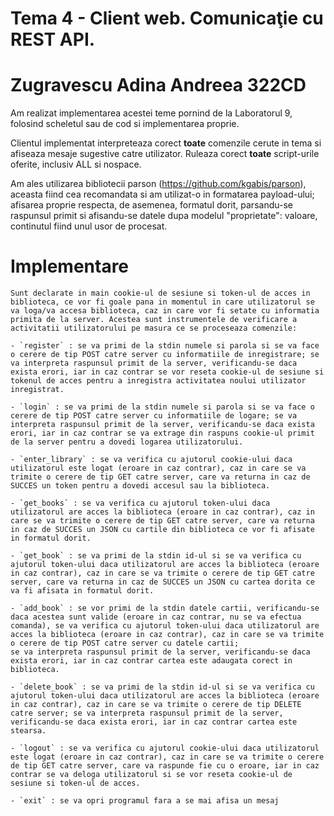 # Tema 4 - Client web. Comunicaţie cu REST API.
# Zugravescu Adina Andreea 322CD

Am realizat implementarea acestei teme pornind de la Laboratorul 9, folosind scheletul sau de cod si implementarea proprie.

Clientul implementat interpreteaza corect **toate** comenzile cerute in tema si afiseaza mesaje sugestive catre utilizator. Ruleaza corect **toate** script-urile oferite, inclusiv ALL si nospace.

Am ales utilizarea bibliotecii parson (https://github.com/kgabis/parson), aceasta fiind cea recomandata si am utilizat-o in formatarea payload-ului; afisarea proprie respecta, de asemenea, formatul dorit, parsandu-se raspunsul primit si afisandu-se datele dupa modelul "proprietate": valoare, continutul fiind unul usor de procesat.

# Implementare

    Sunt declarate in main cookie-ul de sesiune si token-ul de acces in biblioteca, ce vor fi goale pana in momentul in care utilizatorul se va loga/va accesa biblioteca, caz in care vor fi setate cu informatia primita de la server. Acestea sunt instrumentele de verificare a activitatii utilizatorului pe masura ce se proceseaza comenzile:

    - `register` : se va primi de la stdin numele si parola si se va face o cerere de tip POST catre server cu informatiile de inregistrare; se va interpreta raspunsul primit de la server, verificandu-se daca exista erori, iar in caz contrar se vor reseta cookie-ul de sesiune si tokenul de acces pentru a inregistra activitatea noului utilizator inregistrat.

    - `login` : se va primi de la stdin numele si parola si se va face o cerere de tip POST catre server cu informatiile de logare; se va interpreta raspunsul primit de la server, verificandu-se daca exista erori, iar in caz contrar se va extrage din raspuns cookie-ul primit de la server pentru a dovedi logarea utilizatorului.

    - `enter_library` : se va verifica cu ajutorul cookie-ului daca utilizatorul este logat (eroare in caz contrar), caz in care se va trimite o cerere de tip GET catre server, care va returna in caz de SUCCES un token pentru a dovedi accesul sau la biblioteca.

    - `get_books` : se va verifica cu ajutorul token-ului daca utilizatorul are acces la biblioteca (eroare in caz contrar), caz in care se va trimite o cerere de tip GET catre server, care va returna in caz de SUCCES un JSON cu cartile din biblioteca ce vor fi afisate in formatul dorit.

    - `get_book` : se va primi de la stdin id-ul si se va verifica cu ajutorul token-ului daca utilizatorul are acces la biblioteca (eroare in caz contrar), caz in care se va trimite o cerere de tip GET catre server, care va returna in caz de SUCCES un JSON cu cartea dorita ce va fi afisata in formatul dorit.

    - `add_book` : se vor primi de la stdin datele cartii, verificandu-se daca acestea sunt valide (eroare in caz contrar, nu se va efectua comanda), se va verifica cu ajutorul token-ului daca utilizatorul are acces la biblioteca (eroare in caz contrar), caz in care se va trimite o cerere de tip POST catre server cu datele cartii;
    se va interpreta raspunsul primit de la server, verificandu-se daca exista erori, iar in caz contrar cartea este adaugata corect in biblioteca.

    - `delete_book` : se va primi de la stdin id-ul si se va verifica cu ajutorul token-ului daca utilizatorul are acces la biblioteca (eroare in caz contrar), caz in care se va trimite o cerere de tip DELETE catre server; se va interpreta raspunsul primit de la server, verificandu-se daca exista erori, iar in caz contrar cartea este stearsa.

    - `logout` : se va verifica cu ajutorul cookie-ului daca utilizatorul este logat (eroare in caz contrar), caz in care se va trimite o cerere de tip GET catre server, care va raspunde fie cu o eroare, iar in caz contrar se va deloga utilizatorul si se vor reseta cookie-ul de sesiune si token-ul de acces.

    - `exit` : se va opri programul fara a se mai afisa un mesaj
